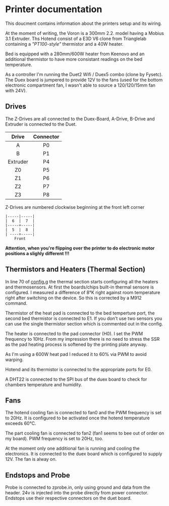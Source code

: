 # Printer documentation

This doucment contains information about the printers setup and its wiring.

At the moment of writing, the Voron is a 300mm 2.2. model having a Mobius 3.1 Extruder. Ths Hotend consist of
a E3D V6 clone from Trianglelab containing a *"PT100-style"* thermistor and a 40W heater.

Bed is equipped with a 280mm/600W heater from Keenovo and an additional thermistor to have more consistant readings on
the bed temperature.

As a controller I'm running the Duet2 Wifi / Duex5 combo  (clone by Fysetc). The Duex board is jumpered to provide 12V
to the fans (used for the bottom electronic compartment fan, I wasn't able to source a 120/120/15mm fan with 24V).

## Drives

The Z-Drives are all connected to the Duex-Board, A-Drive, B-Drive and Extruder is connected to the Duet.

| Drive    | Connector |
|:--------:|:---------:|
|  A       | P0        |
|  B       | P1        |
| Extruder | P4        |
| Z0       | P5        |
| Z1       | P6        |
| Z2       | P7        |
| Z3       | P8        |

Z-Drives are numbered clockwise beginning at the front left corner

```
|-----|-----|
|  6  |  7  |
|-----+-----|
|  5  |  8  |
| ----+-----|
    Front
```

**Attention, when you're flipping over the printer to do electronic motor positions a slighly different !!!**

## Thermistors and Heaters (Thermal Section)
In line 70 of [config.g](../rrf-config/sys/config.g) the thermal section starts configuring all the heaters and thermosensors.
At first the boards/chips built-in thermal sensore is configured. I measured a difference of 8°K right against room temperature right after switching
on the device. So this is corrected by a M912 command.

Thermistor of the heat pad is connected to the bed temperture port, the second bed thermistor is connected to E1. If you don't use two sensors you can use the single thermistor section which
is commented out in the config.

The heater is connected to the pad connector (H0). I set the PWM frequency to 10Hz. From my impression there is no need to stress the SSR as
the pad heating process is softened by the printing plate anyway.

As I'm using a 600W heat pad I reduced it to 60% via PWM to avoid warping.

Hotend and its thermistor is connected to the appropriate ports for E0.

A DHT22 is connected to the SPI bus of the duex board to check for chambers temperature and humidity.

## Fans
The hotend cooling fan is connected to fan0 and the PWM frequency is set to 20Hz. It is configured to be activated once the hotend temperature exceeds 60°C.

The part cooling fan is connected to fan2 (fan1 seems to bee out of order on my board). PWM frequency is set to 20Hz, too.

At the moment only one additional fan is running and cooling the electronics. It is connected to the duex board which is configured
to supply 12V. The fan is alway on.

## Endstops and Probe
Probe is connected to zprobe.in, only using ground and data from the header. 24v is injected into the probe directly from power connector.
Endstops use their respective connectors on the duet board.
